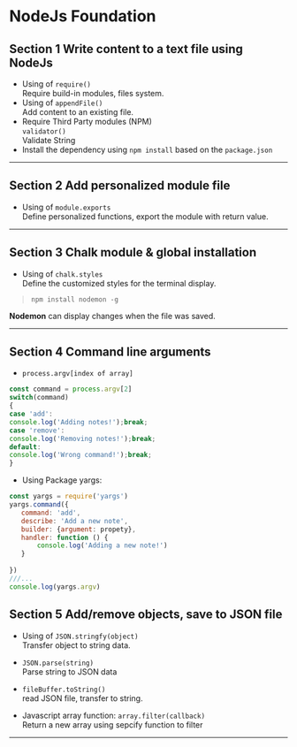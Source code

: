 # NodeJs Foundation
## Section 1 Write content to a text file using NodeJs
* Using of ```require() ```
<br>Require build-in modules, files system.
* Using of ```appendFile()```
<br>Add content to an existing file.
* Require Third Party modules (NPM)
<br> ```validator()```
<br>Validate String
* Install the dependency using <code>npm install</code> based on the `package.json`
---
## Section 2 Add personalized module file
* Using of ```module.exports```
<br>Define personalized functions, export the module with return value.
---
## Section 3 Chalk module & global installation
* Using of ```chalk.styles```
<br>Define the customized styles for the terminal display.
><code>npm install nodemon -g</code>

**Nodemon** can display changes when the file was saved.

---
## Section 4 Command line arguments
* <code>process.argv[index of array]</code>
 ```javascript
const command = process.argv[2]
switch(command)
{
case 'add':
console.log('Adding notes!');break;
case 'remove':
console.log('Removing notes!');break;
default:
console.log('Wrong command!');break;
}
```
* Using Package yargs:


 ```javascript
const yargs = require('yargs')
yargs.command({
    command: 'add',
    describe: 'Add a new note',
    builder: {argument: propety},
    handler: function () {
        console.log('Adding a new note!')
    }
    
})
///...
console.log(yargs.argv)
```
## Section 5 Add/remove objects, save to JSON file

* Using of ```JSON.stringfy(object)```
<br>Transfer object to string data.
* ```JSON.parse(string)```
<br>Parse string to JSON data
* ```fileBuffer.toString()```
<br>read JSON file, transfer to string.

* Javascript array function: `array.filter(callback)`
<br> Return a new array using sepcify function to filter
---
